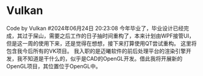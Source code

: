 # Vulkan
Code by Vulkan
#2024年06月24日 20:23:08
今年毕业了，毕业设计已经完成，其过于屎山，需要之后工作的日子抽时间重构了，本来计划由WPF接管UI，但是这一周的使用下来，还是觉得在想想，接下来打算使用QT尝试重构。
这里将包含我今后所有的VK项目。
我入职的是迈曦软件的前后处理平台的渲染引擎开发，我不知道是干什么的，似乎是CAD的OpenGL开发。借此我将开展新的OpenGL项目，其位置位于OpenGL中。
